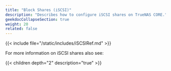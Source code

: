 ```yaml
---
title: "Block Shares (iSCSI)"
description: "Describes how to configure iSCSI shares on TrueNAS CORE."
geekdocCollapseSection: true
weight: 20
related: false
---
```


{{< include file="/static/includes/iSCSIRef.md" >}}

For more information on iSCSI shares also see:

{{< children depth="2" description="true" >}}
